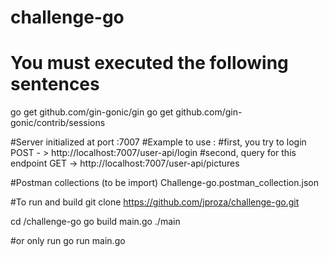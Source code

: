 # challenge-go
# You must executed the following sentences
go get github.com/gin-gonic/gin
go get github.com/gin-gonic/contrib/sessions

#Server initialized at port :7007
#Example to use :
#first, you try to login
POST - > http://localhost:7007/user-api/login
#second, query for this endpoint
GET -> http://localhost:7007/user-api/pictures

#Postman collections (to be import)
Challenge-go.postman_collection.json

#To run and build
git clone https://github.com/jproza/challenge-go.git

cd /challenge-go
go build main.go
./main

#or only run
go run main.go
